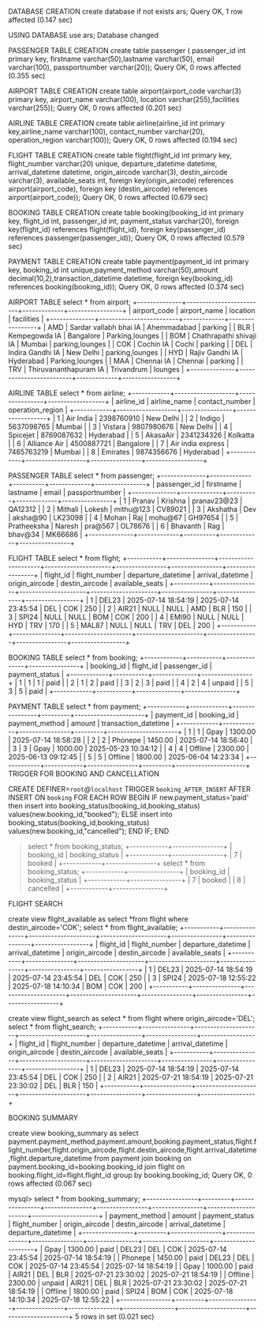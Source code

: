 DATABASE CREATION
 create database if not exists ars;
Query OK, 1 row affected (0.147 sec)

USING DATABASE
 use  ars;
Database changed

PASSENGER TABLE CREATION
 create table passenger ( passenger_id int primary key, firstname varchar(50),lastname varchar(50), email varchar(100), passportnumber varchar(20));
Query OK, 0 rows affected (0.355 sec)

AIRPORT TABLE CREATION
create table airport(airport_code varchar(3) primary key, airport_name varchar(100), location varchar(255),facilities varchar(255));
Query OK, 0 rows affected (0.201 sec)

AIRLINE TABLE CREATION
 create table airline(airline_id int primary key,airline_name varchar(100), contact_number varchar(20), operation_region varchar(100));
Query OK, 0 rows affected (0.194 sec)

FLIGHT TABLE CREATION
 create table flight(flight_id int primary key, flight_number varchar(20) unique, departure_datetime datetime, arrival_datetime datetime, origin_aircode varchar(3), destin_aircode varchar(3), available_seats int, foreign key(origin_aircode) references airport(airport_code), foreign key (destin_aircode) references airport(airport_code));
Query OK, 0 rows affected (0.679 sec)

BOOKING TABLE CREATION
 create table booking(booking_id int primary key, flight_id int, passenger_id int, payment_status varchar(20), foreign key(flight_id) references flight(flight_id), foreign key(passenger_id) references passenger(passenger_id));
Query OK, 0 rows affected (0.579 sec)

PAYMENT TABLE CREATION
 create table payment(payment_id int primary key, booking_id int unique,payment_method varchar(50),amount decimal(10,2),transaction_datetime datetime, foreign key(booking_id) references booking(booking_id));
Query OK, 0 rows affected (0.374 sec)

AIRPORT TABLE
 select * from airport;
+--------------+-------------------------+-------------+-----------------+
| airport_code | airport_name            | location    | facilities      |
+--------------+-------------------------+-------------+-----------------+
| AMD          | Sardar vallabh bhai IA  | Ahemmadabad | parking         |
| BLR          | Kempegowda IA           | Bangalore   | Parking,lounges |
| BOM          | Chathrapathi shivaji IA | Mumbai      | parking,lounges |
| COK          | Cochin IA               | Cochi       | parking         |
| DEL          | Indira Gandhi IA        | New Delhi   | parking,lounges |
| HYD          | Rajiv Gandhi IA         | Hyderabad   | Parking,lounges |
| MAA          | Chennai IA              | Chennai     | parking         |
| TRV          | Thiruvananthapuram IA   | Trivandrum  | lounges         |
+--------------+-------------------------+-------------+-----------------+

AIRLINE TABLE
 select * from airline;
+------------+-------------------+----------------+------------------+
| airline_id | airline_name      | contact_number | operation_region |
+------------+-------------------+----------------+------------------+
|          1 | Air India         | 2398760910     | New Delhi        |
|          2 | Indigo            | 5637098765     | Mumbai           |
|          3 | Vistara           | 9807980676     | New Delhi        |
|          4 | Spicejet          | 8769087632     | Hyderabad        |
|          5 | AkasaAir          | 2341234326     | Kolkatta         |
|          6 | Alliance Air      | 4500887721     | Bangalore        |
|          7 | Air india express | 7465763219     | Mumbai           |
|          8 | Emirates          | 9874356676     | Hyderabad        |
+------------+-------------------+----------------+------------------+

PASSENGER TABLE
select * from passenger;
+--------------+-------------+----------+-------------+----------------+
| passenger_id | firstname   | lastname | email       | passportnumber |
+--------------+-------------+----------+-------------+----------------+
|            1 | Pranav      | Krishna  | pranav23@23 | QA12312        |
|            2 | Mithali     | Lokesh   | mithu@123   | CV89021        |
|            3 | Akshatha    | Dev      | aksha@90    | LK23098        |
|            4 | Mohan       | Raj      | mohu@67     | GH97654        |
|            5 | Pratheeksha | Naresh   | pra@567     | OL78676        |
|            6 | Bhavanth    | Rag      | bhav@34     | MK66686        |
+--------------+-------------+----------+-------------+----------------+

FLIGHT TABLE
 select * from flight;
+-----------+---------------+---------------------+---------------------+----------------+----------------+-----------------+
| flight_id | flight_number | departure_datetime  | arrival_datetime    | origin_aircode | destin_aircode | available_seats |
+-----------+---------------+---------------------+---------------------+----------------+----------------+-----------------+
|         1 | DEL23         | 2025-07-14 18:54:19 | 2025-07-14 23:45:54 | DEL            | COK            |             250 |
|         2 | AIR21         | NULL                | NULL                | AMD            | BLR            |             150 |
|         3 | SPI24         | NULL                | NULL                | BOM            | COK            |             200 |
|         4 | EMI90         | NULL                | NULL                | HYD            | TRV            |             170 |
|         5 | MAL87         | NULL                | NULL                | TRV            | DEL            |             200 |
+-----------+---------------+---------------------+---------------------+----------------+----------------+-----------------+

BOOKING TABLE
 select * from booking;
+------------+-----------+--------------+----------------+
| booking_id | flight_id | passenger_id | payment_status |
+------------+-----------+--------------+----------------+
|          1 |         1 |            1 | paid           |
|          2 |         1 |            2 | paid           |
|          3 |         2 |            3 | paid           |
|          4 |         2 |            4 | unpaid         |
|          5 |         3 |            5 | paid           |
+------------+-----------+--------------+----------------+

PAYMENT TABLE
 select * from payment;
+------------+------------+----------------+---------+----------------------+
| payment_id | booking_id | payment_method | amount  | transaction_datetime |
+------------+------------+----------------+---------+----------------------+
|          1 |          1 | Gpay           | 1300.00 | 2025-07-14 18:58:28  |
|          2 |          2 | Phonepe        | 1450.00 | 2025-07-14 18:56:40  |
|          3 |          3 | Gpay           | 1000.00 | 2025-05-23 10:34:12  |
|          4 |          4 | Offline        | 2300.00 | 2025-06-13 09:12:45  |
|          5 |          5 | Offline        | 1800.00 | 2025-06-04 14:23:34  |
+------------+------------+----------------+---------+----------------------+
TRIGGER FOR BOOKING AND CANCELLATION

CREATE DEFINER=`root`@`localhost` TRIGGER `booking_AFTER_INSERT` AFTER INSERT ON `booking` FOR EACH ROW BEGIN
    IF new.payment_status='paid' then
            insert into booking_status(booking_id,booking_status) values(new.booking_id,"booked");
        ELSE
            insert into booking_status(booking_id,booking_status) values(new.booking_id,"cancelled");
         END IF;
END
> select * from booking_status;
+------------+----------------+
| booking_id | booking_status |
+------------+----------------+
|          7 | booked         |
+------------+----------------+
select * from booking_status;
+------------+----------------+
| booking_id | booking_status |
+------------+----------------+
|          7 | booked         |
|          8 | cancelled      |
+------------+----------------+

FLIGHT SEARCH

 create view flight_available as select *from flight where destin_aircode='COK';
  select * from flight_available;
+-----------+---------------+---------------------+---------------------+----------------+----------------+-----------------+
| flight_id | flight_number | departure_datetime  | arrival_datetime    | origin_aircode | destin_aircode | available_seats |
+-----------+---------------+---------------------+---------------------+----------------+----------------+-----------------+
|         1 | DEL23         | 2025-07-14 18:54:19 | 2025-07-14 23:45:54 | DEL            | COK            |             250 |
|         3 | SPI24         | 2025-07-18 12:55:22 | 2025-07-18 14:10:34 | BOM            | COK            |             200 |
+-----------+---------------+---------------------+---------------------+----------------+----------------+-----------------+

create view flight_search as select * from flight where origin_aircode='DEL';
select * from flight_search;
+-----------+---------------+---------------------+---------------------+----------------+----------------+-----------------+
| flight_id | flight_number | departure_datetime  | arrival_datetime    | origin_aircode | destin_aircode | available_seats |
+-----------+---------------+---------------------+---------------------+----------------+----------------+-----------------+
|         1 | DEL23         | 2025-07-14 18:54:19 | 2025-07-14 23:45:54 | DEL            | COK            |             250 |
|         2 | AIR21         | 2025-07-21 18:54:19 | 2025-07-21 23:30:02 | DEL            | BLR            |             150 |
+-----------+---------------+---------------------+---------------------+----------------+----------------+-----------------+

BOOKING SUMMARY

 create view  booking_summary as select payment.payment_method,payment.amount,booking.payment_status,flight.flight_number,flight.origin_aircode,flight.destin_aircode,flight.arrival_datetime,flight.departure_datetime from payment join booking on payment.booking_id=booking.booking_id join flight on booking.flight_id=flight.flight_id group by booking.booking_id;
Query OK, 0 rows affected (0.067 sec)

mysql> select * from booking_summary;
+----------------+---------+----------------+---------------+----------------+----------------+---------------------+---------------------+
| payment_method | amount  | payment_status | flight_number | origin_aircode | destin_aircode | arrival_datetime    | departure_datetime  |
+----------------+---------+----------------+---------------+----------------+----------------+---------------------+---------------------+
| Gpay           | 1300.00 | paid           | DEL23         | DEL            | COK            | 2025-07-14 23:45:54 | 2025-07-14 18:54:19 |
| Phonepe        | 1450.00 | paid           | DEL23         | DEL            | COK            | 2025-07-14 23:45:54 | 2025-07-14 18:54:19 |
| Gpay           | 1000.00 | paid           | AIR21         | DEL            | BLR            | 2025-07-21 23:30:02 | 2025-07-21 18:54:19 |
| Offline        | 2300.00 | unpaid         | AIR21         | DEL            | BLR            | 2025-07-21 23:30:02 | 2025-07-21 18:54:19 |
| Offline        | 1800.00 | paid           | SPI24         | BOM            | COK            | 2025-07-18 14:10:34 | 2025-07-18 12:55:22 |
+----------------+---------+----------------+---------------+----------------+----------------+---------------------+---------------------+
5 rows in set (0.021 sec)

